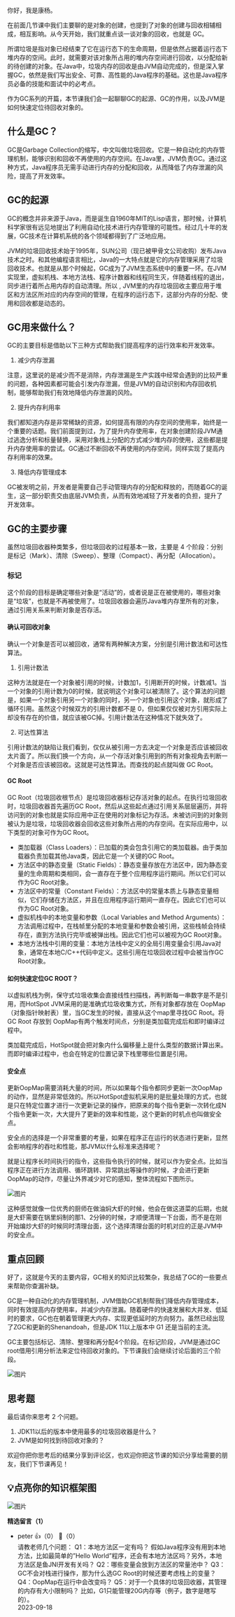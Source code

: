 你好，我是康杨。

在前面几节课中我们主要聊的是对象的创建，也提到了对象的创建与回收相辅相成，相互影响。从今天开始，我们就重点谈一谈对象的回收，也就是 GC。

所谓垃圾是指对象已经结束了它在运行态下的生命周期，但是依然占据着运行态下堆内存的空间。此时，就需要对该对象所占用的堆内存空间进行回收，以分配给新的待创建的对象。在Java中，垃圾内存的回收是由JVM自动完成的，但是深入掌握GC，依然是我们写出安全、可靠、高性能的Java程序的基础。这也是Java程序员必备的技能和面试中的必考点。

作为GC系列的开篇，本节课我们会一起聊聊GC的起源、GC的作用，以及JVM是如何快速定位待回收对象的。

## 什么是GC？

GC是Garbage Collection的缩写，中文叫做垃圾回收。它是一种自动化的内存管理机制，能够识别和回收不再使用的内存空间。在Java里，JVM负责GC。通过这种方式，Java程序员无需手动进行内存的分配和回收，从而降低了内存泄漏的风险，提高了开发效率。

## GC的起源

GC的概念并非来源于Java，而是诞生自1960年MIT的Lisp语言，那时候，计算机科学家很有远见地提出了利用自动化技术进行内存管理的可能性。经过几十年的发展，GC技术在计算机系统的各个领域都得到了广泛地应用。

JVM的垃圾回收技术始于1995年，SUN公司（现已被甲骨文公司收购）发布Java技术之时。和其他编程语言相比，Java的一大特点就是它的内存管理采用了垃圾回收技术。也就是从那个时候起，GC成为了JVM生态系统中的重要一环。在JVM实现里，虚拟机栈、本地方法栈、程序计数器和线程同生灭，伴随着线程的退出，同步进行着所占用内存的自动清理。所以 , JVM里的内存垃圾回收主要应用于堆区和方法区所对应的内存空间的管理，在程序的运行态下，这部分内存的分配、使用和回收都是动态的。

## GC用来做什么？

GC的主要目标是借助以下三种方式帮助我们提高程序的运行效率和开发效率。

1. 减少内存泄漏

注意，这里说的是减少而不是消除，内存泄漏是生产实践中经常会遇到的比较严重的问题，各种因素都可能会引发内存泄漏，但是JVM的自动识别和内存回收机制，能够帮助我们有效地降低内存泄漏的风险。

2. 提升内存利用率

我们都知道内存是非常稀缺的资源，如何提高有限的内存空间的使用率，始终是一个重要的话题。我们前面提到过，为了提升内存使用率，在对象创建阶段JVM通过逃逸分析和标量替换，采用对象栈上分配的方式减少堆内存的使用，这些都是提升内存使用率的尝试。GC通过不断回收不再使用的内存空间，同样实现了提高内存利用率的效果。

3. 降低内存管理成本

GC被发明之前，开发者是需要自己手动管理内存的分配和释放的，而随着GC的诞生，这一部分职责交由底层JVM负责，从而有效地减轻了开发者的负担，提升了开发效率。

## GC的主要步骤

虽然垃圾回收器种类繁多，但垃圾回收的过程基本一致，主要是 4 个阶段：分别是标记（Mark）、清除（Sweep）、整理（Compact）、再分配（Allocation）。

### **标记**

这个阶段的目标是确定哪些对象是“活动”的，或者说是正在被使用的，哪些对象是“垃圾”，也就是不再被使用了。垃圾回收器会遍历Java堆内存里所有的对象，通过引用关系来判断对象是否存活。

#### 确认可回收对象

确认一个对象是否可以被回收，通常有两种解决方案，分别是引用计数法和可达性算法。

1. 引用计数法

这种方法就是在一个对象被引用的时候，计数加1，引用断开的时候，计数减1。当一个对象的引用计数为0的时候，就说明这个对象可以被清除了。这个算法的问题是，如果一个对象引用另一个对象的同时，另一个对象也引用这个对象，就形成了循环引用。虽然这个时候双方的引用计数都不是 0，但如果仅仅被对方引用实际上却没有存在的价值，就应该被GC掉。引用计数法在这种情况下就失效了。

2. 可达性算法

引用计数法的缺陷让我们看到，仅仅从被引用一方去决定一个对象是否应该被回收太片面了。所以我们换一个方向，从一个存活对象引用到的所有对象视角去判断一个对象是否应该被回收。这就是可达性算法。而查找的起点就叫做 GC Root。

#### GC Root

GC Root（垃圾回收根节点）是垃圾回收器标记存活对象的起点。在执行垃圾回收时，垃圾回收器首先遍历GC Root，然后从这些起点通过引用关系层层遍历，并将访问到的对象也就是实际应用中正在使用的对象标记为存活。未被访问到的对象则被认为是垃圾，垃圾回收器会回收这些对象所占用的内存空间。在实际应用中，以下类型的对象可作为GC Root。

- 类加载器（Class Loaders）：已加载的类会包含引用它的类加载器。由于类加载器负责加载其他Java类，因此它是一个关键的GC Root。
- 方法区中的静态变量（Static Fields）：静态变量存放在方法区中，因为静态变量的生命周期和类相同，会一直存在于整个应用程序运行期间。所以它们可以作为GC Root对象。
- 方法区中的常量（Constant Fields）：方法区中的常量本质上与静态变量相似，它们存储在方法区，并且在应用程序运行期间一直存在。因此它们也可以作为GC Root对象。
- 虚拟机栈中的本地变量和参数（Local Variables and Method Arguments）：方法调用过程中，在栈帧里分配的本地变量和参数会被引用，这些栈帧会持续存在，直到方法执行完毕或被弹出栈。因此它们也可以被视为GC Root对象。
- 本地方法栈中引用的变量：本地方法栈中定义的全局引用变量会引用Java对象，通常在本地C/C++代码中定义。这些引用在垃圾回收过程中会被当作GC Root对象。

#### 如何快速定位GC ROOT？

以虚拟机栈为例，保守式垃圾收集会直接线性扫描栈，再判断每一串数字是不是引用，而HotSpot JVM采用的是准确式垃圾收集方式，所有对象都存放在 OopMap（对象指针映射表）里，当GC发生的时候，直接从这个map里寻找GC Root。将GC Root 存放到 OopMap有两个触发时间点，分别是类加载完成后和即时编译过程中。

类加载完成后，HotSpot就会把对象内什么偏移量上是什么类型的数据计算出来。而即时编译过程中，也会在特定的位置记录下栈里哪些位置是引用。

#### 安全点

更新OopMap需要消耗大量的时间，所以如果每个指令都同步更新一次OopMap的动作，显然是非常低效的。所以HotSpot虚拟机采用的是批量处理的方式，也就是只在特定位置才进行一次更新记录的操作，把原来的每个指令更新一次转化成N个指令更新一次，大大提升了更新的效率和性能，这个更新的时机点也叫做安全点。

安全点的选择是一个非常重要的考量，如果在程序正在运行的状态进行更新，显然会影响程序的吞吐和性能，那JVM以什么标准来选择呢？

就是让程序长时间执行的指令，这些指令执行的时候，就可以作为安全点。比如当程序正在进行方法调用、循环跳转、异常跳出等操作的时候，才会进行更新OopMap的动作，尽量让外界减少对它的感知，整体流程如下图所示。

![图片](https://static001.geekbang.org/resource/image/ab/75/ab5e78d593717df52e5f8fcfb565f275.jpg?wh=1920x619)

这种感觉就像一位优秀的厨师在做油焖大虾的时候，他会在做这道菜的后期，也就是大虾需要在锅里焖制的那1、2分钟的时候，才顺便清理一下台面，而不是在刚开始煸炒大虾的时候同时清理台面，这个选择清理台面的时机对应的正是JVM中的安全点。

## 重点回顾

好了，这就是今天的主要内容，GC相关的知识比较繁杂，我总结了GC的一些要点来帮助你查漏补缺。

GC是一种自动化的内存管理机制，JVM借助GC机制帮我们降低内存管理成本，同时有效提高内存使用率，并减少内存泄漏。随着硬件的快速发展和大并发、低延时的要求，GC也在朝着管理更大内存、实现更低延时的方向努力。虽然已经出现了ZGC和更新的Shenandoah，但是JDK 11以上版本中 G1 还是当前的主流。

GC主要包括标记、清除、整理和再分配4个阶段。在标记阶段，JVM是通过GC root借用引用分析法来定位待回收对象的。下节课我们会继续讨论后面的三个阶段。

![图片](https://static001.geekbang.org/resource/image/c5/00/c57dbf9ba249c4d79bb2cd4b7732e400.jpg?wh=1138x1538)

## 思考题

最后请你来思考 2 个问题。

1. JDK11以后的版本中使用最多的垃圾回收器是什么？
2. JVM是如何找到待回收对象的？

欢迎你把你思考后的结果分享到评论区，也欢迎你把这节课的知识分享给需要的朋友，我们下节课再见！

## 💡点亮你的知识框架图

![图片](https://static001.geekbang.org/resource/image/f4/6f/f4c91ec7d0bccd2dd7728094f73b986f.jpg?wh=5846x4124)
<div><strong>精选留言（1）</strong></div><ul>
<li><span>peter</span> 👍（0） 💬（0）<div>请教老师几个问题：
Q1：本地方法区一定有吗？
假如Java程序没有用到本地方法，比如最简单的”Hello World”程序，还会有本地方法区吗？另外，本地方法区是鱼JNI开发有关吗？
Q2：哪些变量会放到方法区的常量池中？
Q3：GC不会对栈进行操作，那为什么选GC Root的时候还要考虑栈上的变量？
Q4：OopMap在运行中会改变吗？
Q5：对于一个具体的垃圾回收器，其管理的内存有大小限制吗？
比如，G1只能管理20G内存等（例子，数字是瞎写的）。</div>2023-09-18</li><br/>
</ul>
